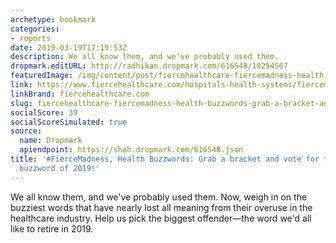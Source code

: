 ```yaml
---
archetype: bookmark
categories:
- reports
date: 2019-03-19T17:19:53Z
description: We all know them, and we've probably used them.
dropmark.editURL: http://radhikan.dropmark.com/616548/18254567
featuredImage: /img/content/post/fiercehealthcare-fiercemadness-health-buzzwords-grab-a-bracket-and-vote-for-the-most-overused-buzzword-of-2019.png
link: https://www.fiercehealthcare.com/hospitals-health-systems/fiercemadness-health-buzzwords-grab-a-bracket-and-get-ready-to-vote-for
linkBrand: fiercehealthcare.com
slug: fiercehealthcare-fiercemadness-health-buzzwords-grab-a-bracket-and-vote-for-the-most-overused-buzzword-of-2019
socialScore: 39
socialScoreSimulated: true
source:
  name: Dropmark
  apiendpoint: https://shah.dropmark.com/616548.json
title: '#FierceMadness, Health Buzzwords: Grab a bracket and vote for the most overused
  buzzword of 2019!'
---
```

We all know them, and we've probably used them. Now, weigh in on the buzziest words that have nearly lost all meaning from their overuse in the healthcare industry. Help us pick the biggest offender—the word we'd all like to retire in 2019.